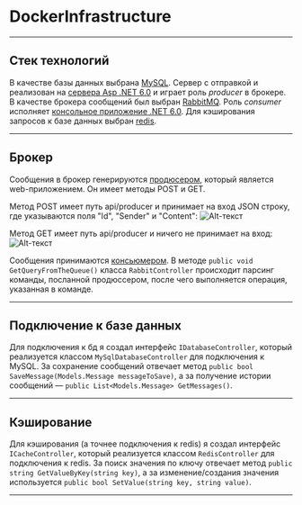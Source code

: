 # DockerInfrastructure

____

## Стек технологий
В качестве базы данных выбрана [MySQL](https://www.mysql.com). Сервер с отправкой и реализован на [сервера Asp .NET 6.0](https://github.com/d1mak3/DockerInfrastructure/tree/master/BrokerServer) и играет роль *producer* в брокере. В качестве брокера сообщений был выбран [RabbitMQ](https://www.rabbitmq.com). Роль *consumer* исполняет [консольное приложение .NET 6.0](https://github.com/d1mak3/DockerInfrastructure/tree/master/MessagesServer). Для кэширования запросов к базе данных выбран [redis]("https://redis.io").

____

## Брокер
Сообщения в брокер генерируются [продюсером](https://github.com/d1mak3/DockerInfrastructure/tree/master/BrokerServer), который является web-приложением. Он имеет методы POST и GET.

Метод POST имеет путь api/producer и принимает на вход JSON строку, где указываются поля "Id", "Sender" и "Content":
![Alt-текст](https://disk.yandex.ru/client/disk/ScreenshotsForDockerInfrastructureRepo?idApp=client&dialog=slider&idDialog=%2Fdisk%2FScreenshotsForDockerInfrastructureRepo%2Fизображение_2022-05-29_065508592.png "Пример POST запроса")

Метод GET имеет путь api/producer и ничего не принимает на вход:
![Alt-текст](https://downloader.disk.yandex.ru/preview/9d4b7303ea3d8b5a9d2554d867671352dffa9b09dedc4aec3793c54d0a618516/62932ba7/rYc1beGpATDAO1RPp__6QDIir0q5LzUoc66cJL2P2BsttlJJS4A9jPWnhC777rynkuw_jvEaag6nAmKatXGdvA%3D%3D?uid=0&filename=%D0%B8%D0%B7%D0%BE%D0%B1%D1%80%D0%B0%D0%B6%D0%B5%D0%BD%D0%B8%D0%B5_2022-05-29_065750119.png&disposition=inline&hash=&limit=0&content_type=image%2Fpng&owner_uid=0&tknv=v2&size=2048x2048 "Пример GET запроса")

Сообщения принимаются [консьюмером](https://github.com/d1mak3/DockerInfrastructure/tree/master/MessagesServer). В методе `public void GetQueryFromTheQueue()` класса `RabbitController` происходит парсинг команды, посланной продюссером, после чего выполняется операция, указанная в команде.

____

## Подключение к базе данных
Для подключения к бд я создал интерфейс `IDatabaseController`, который реализуется классом `MySqlDatabaseController` для подключения к MySQL. За сохранение сообщений отвечает метод `public bool SaveMessage(Models.Message messageToSave)`, а за получение истории сообщений — `public List<Models.Message> GetMessages()`. 

____

## Кэширование
Для кэширования (а точнее подключения к redis) я создал интерфейс `ICacheController`, который реализуется классом `RedisController` для подключения к redis. За поиск значения по ключу отвечает метод `public string GetValueByKey(string key)`, а за изменение/создания значения используется `public bool SetValue(string key, string value)`.

____